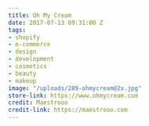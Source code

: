 ```yaml
---
title: Oh My Cream
date: 2017-07-13 09:31:00 Z
tags:
- shopify
- e-commerce
- design
- development
- cosmetics
- beauty
- makeup
image: "/uploads/289-ohmycream@2x.jpg"
store-link: https://www.ohmycream.com
credit: Maestrooo
credit-link: https://maestrooo.com
---
```


